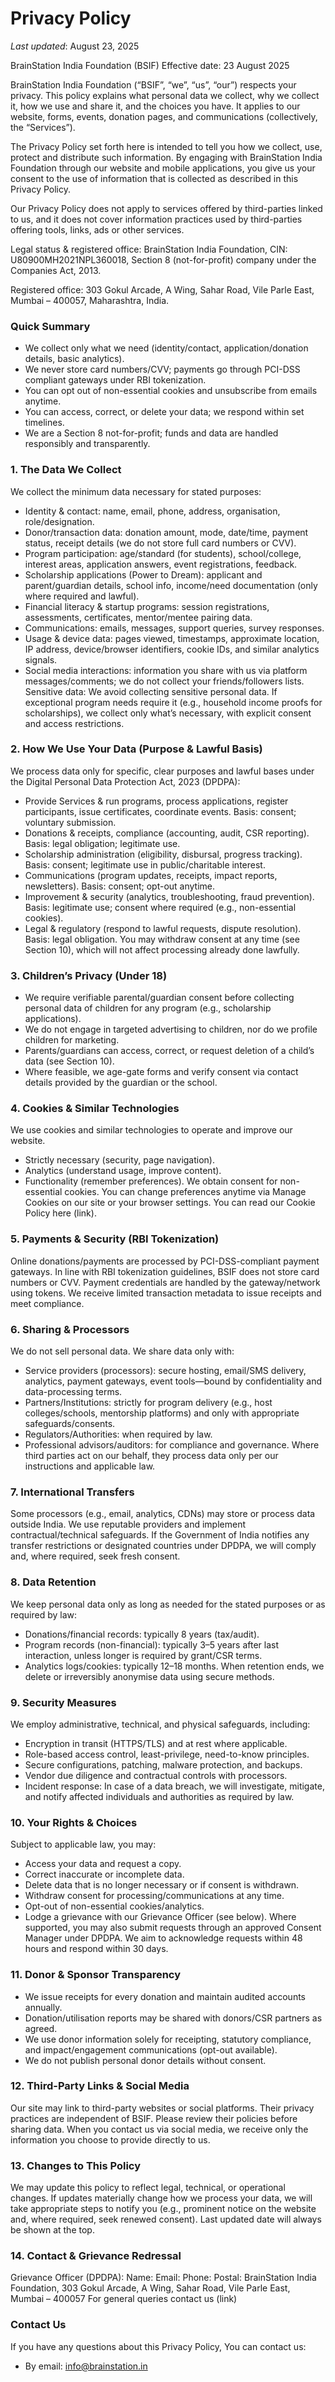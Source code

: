 # Privacy Policy

_Last updated_: August 23, 2025

BrainStation India Foundation (BSIF)
Effective date: 23 August 2025

BrainStation India Foundation (“BSIF”, “we”, “us”, “our”) respects your privacy. This policy explains what personal data we collect, why we collect it, how we use and share it, and the choices you have. It applies to our website, forms, events, donation pages, and communications (collectively, the “Services”).

The Privacy Policy set forth here is intended to tell you how we collect, use, protect and distribute such information. By engaging with BrainStation India Foundation through our website and mobile applications, you give us your consent to the use of information that is collected as described in this Privacy Policy.

Our Privacy Policy does not apply to services offered by third-parties linked to us, and it does not cover information practices used by third-parties offering tools, links, ads or other services.

Legal status & registered office: BrainStation India Foundation, CIN: U80900MH2021NPL360018, Section 8 (not-for-profit) company under the Companies Act, 2013.

Registered office: 303 Gokul Arcade, A Wing, Sahar Road, Vile Parle East, Mumbai – 400057, Maharashtra, India.

### Quick Summary

-	We collect only what we need (identity/contact, application/donation details, basic analytics).
-	We never store card numbers/CVV; payments go through PCI-DSS compliant gateways under RBI tokenization.
-	You can opt out of non-essential cookies and unsubscribe from emails anytime.
-	You can access, correct, or delete your data; we respond within set timelines.
-	We are a Section 8 not-for-profit; funds and data are handled responsibly and transparently.


### 1. The Data We Collect

We collect the minimum data necessary for stated purposes:
-	Identity & contact: name, email, phone, address, organisation, role/designation.
-	Donor/transaction data: donation amount, mode, date/time, payment status, receipt details (we do not store full card numbers or CVV).
-	Program participation: age/standard (for students), school/college, interest areas, application answers, event registrations, feedback.
-	Scholarship applications (Power to Dream): applicant and parent/guardian details, school info, income/need documentation (only where required and lawful).
-	Financial literacy & startup programs: session registrations, assessments, certificates, mentor/mentee pairing data.
-	Communications: emails, messages, support queries, survey responses.
-	Usage & device data: pages viewed, timestamps, approximate location, IP address, device/browser identifiers, cookie IDs, and similar analytics signals.
-	Social media interactions: information you share with us via platform messages/comments; we do not collect your friends/followers lists.
Sensitive data: We avoid collecting sensitive personal data. If exceptional program needs require it (e.g., household income proofs for scholarships), we collect only what’s necessary, with explicit consent and access restrictions.


### 2. How We Use Your Data (Purpose & Lawful Basis)

We process data only for specific, clear purposes and lawful bases under the Digital Personal Data Protection Act, 2023 (DPDPA):
-	Provide Services & run programs, process applications, register participants, issue certificates, coordinate events. Basis: consent; voluntary submission.
-	Donations & receipts, compliance (accounting, audit, CSR reporting). Basis: legal obligation; legitimate use.
-	Scholarship administration (eligibility, disbursal, progress tracking). Basis: consent; legitimate use in public/charitable interest.
-	Communications (program updates, receipts, impact reports, newsletters). Basis: consent; opt-out anytime.
-	Improvement & security (analytics, troubleshooting, fraud prevention). Basis: legitimate use; consent where required (e.g., non-essential cookies).
-	Legal & regulatory (respond to lawful requests, dispute resolution). Basis: legal obligation.
You may withdraw consent at any time (see Section 10), which will not affect processing already done lawfully.


### 3. Children’s Privacy (Under 18)

-	We require verifiable parental/guardian consent before collecting personal data of children for any program (e.g., scholarship applications).
-	We do not engage in targeted advertising to children, nor do we profile children for marketing.
-	Parents/guardians can access, correct, or request deletion of a child’s data (see Section 10).
-	Where feasible, we age-gate forms and verify consent via contact details provided by the guardian or the school.


### 4. Cookies & Similar Technologies

  We use cookies and similar technologies to operate and improve our website.
-	Strictly necessary (security, page navigation).
-	Analytics (understand usage, improve content).
-	Functionality (remember preferences).
We obtain consent for non-essential cookies. You can change preferences anytime via Manage Cookies on our site or your browser settings. You can read our Cookie Policy here (link).

### 5. Payments & Security (RBI Tokenization)
Online donations/payments are processed by PCI-DSS-compliant payment gateways. In line with RBI tokenization guidelines, BSIF does not store card numbers or CVV. Payment credentials are handled by the gateway/network using tokens. We receive limited transaction metadata to issue receipts and meet compliance.

### 6. Sharing & Processors
We do not sell personal data. We share data only with:
-	Service providers (processors): secure hosting, email/SMS delivery, analytics, payment gateways, event tools—bound by confidentiality and data-processing terms.
-	Partners/Institutions: strictly for program delivery (e.g., host colleges/schools, mentorship platforms) and only with appropriate safeguards/consents.
-	Regulators/Authorities: when required by law.
-	Professional advisors/auditors: for compliance and governance.
Where third parties act on our behalf, they process data only per our instructions and applicable law.

### 7. International Transfers
Some processors (e.g., email, analytics, CDNs) may store or process data outside India. We use reputable providers and implement contractual/technical safeguards. If the Government of India notifies any transfer restrictions or designated countries under DPDPA, we will comply and, where required, seek fresh consent.

### 8. Data Retention
We keep personal data only as long as needed for the stated purposes or as required by law:
-	Donations/financial records: typically 8 years (tax/audit).
-	Program records (non-financial): typically 3–5 years after last interaction, unless longer is required by grant/CSR terms.
-	Analytics logs/cookies: typically 12–18 months.
When retention ends, we delete or irreversibly anonymise data using secure methods.

### 9. Security Measures
We employ administrative, technical, and physical safeguards, including:
-	Encryption in transit (HTTPS/TLS) and at rest where applicable.
-	Role-based access control, least-privilege, need-to-know principles.
-	Secure configurations, patching, malware protection, and backups.
-	Vendor due diligence and contractual controls with processors.
-	Incident response: In case of a data breach, we will investigate, mitigate, and notify affected individuals and authorities as required by law.

### 10. Your Rights & Choices
Subject to applicable law, you may:
-	Access your data and request a copy.
-	Correct inaccurate or incomplete data.
-	Delete data that is no longer necessary or if consent is withdrawn.
-	Withdraw consent for processing/communications at any time.
-	Opt-out of non-essential cookies/analytics.
-	Lodge a grievance with our Grievance Officer (see below).
Where supported, you may also submit requests through an approved Consent Manager under DPDPA.
We aim to acknowledge requests within 48 hours and respond within 30 days.

### 11. Donor & Sponsor Transparency
-	We issue receipts for every donation and maintain audited accounts annually.
-	Donation/utilisation reports may be shared with donors/CSR partners as agreed.
-	We use donor information solely for receipting, statutory compliance, and impact/engagement communications (opt-out available).
-	We do not publish personal donor details without consent.

### 12. Third-Party Links & Social Media
Our site may link to third-party websites or social platforms. Their privacy practices are independent of BSIF. Please review their policies before sharing data. When you contact us via social media, we receive only the information you choose to provide directly to us.

### 13. Changes to This Policy
We may update this policy to reflect legal, technical, or operational changes. If updates materially change how we process your data, we will take appropriate steps to notify you (e.g., prominent notice on the website and, where required, seek renewed consent). Last updated date will always be shown at the top.

### 14. Contact & Grievance Redressal
Grievance Officer (DPDPA):
Name:
Email: 
Phone:
Postal: BrainStation India Foundation, 303 Gokul Arcade, A Wing, Sahar Road, Vile Parle East, Mumbai – 400057
For general queries contact us (link)  


### Contact Us

If you have any questions about this Privacy Policy, You can contact us:

- By email: [info@brainstation.in](mailto:info@brainstation.in)
